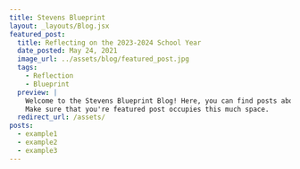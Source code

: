 ```yaml
---
title: Stevens Blueprint
layout: _layouts/Blog.jsx
featured_post:
  title: Reflecting on the 2023-2024 School Year
  date_posted: May 24, 2021
  image_url: ../assets/blog/featured_post.jpg
  tags:
    - Reflection
    - Blueprint
  preview: |
    Welcome to the Stevens Blueprint Blog! Here, you can find posts about our projects, events, and more. We hope you enjoy reading our blog! This is the content needed to fill three lines
    Make sure that you're featured post occupies this much space.
  redirect_url: /assets/
posts:
  - example1
  - example2
  - example3
---
```

